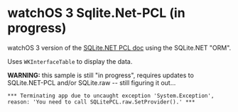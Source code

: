 watchOS 3 Sqlite.Net-PCL (in progress)
=======================

watchOS 3 version of the [SQLite.NET PCL doc](https://developer.xamarin.com/guides/cross-platform/application_fundamentals/data/part_3_using_sqlite_orm/) using the SQLite.NET "ORM".

Uses `WKInterfaceTable` to display the data.

**WARNING:** this sample is still "in progress", requires updates to SQLite.NET-PCL and/or SQLite.raw -- still figuring it out...

`*** Terminating app due to uncaught exception 'System.Exception', reason: 'You need to call SQLitePCL.raw.SetProvider().'
***`